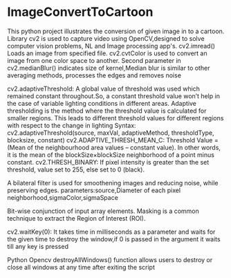 # ImageConvertToCartoon
This python project illustrates the conversion of given image in to a cartoon.
Library cv2 is used to capture video using OpenCV,designed to solve computer vision problems, NL and Image processing app's.
cv2.imread() Loads an image from specified file.
cv2.cvtColor is used to convert an image from one color space to another.
Second parameter in cv2.medianBlur() indicates size of kernel,Median blur is similar to other averaging methods, processes the edges and removes noise

cv2.adaptiveThreshold:
A global value of threshold was used which remained constant throughout.So, a constant threshold value won’t help in the case of variable lighting conditions in different areas. Adaptive thresholding is the method where the threshold value is calculated for smaller regions.
This leads to different threshold values for different regions with respect to the change in lighting
Syntax: cv2.adaptiveThreshold(source, maxVal, adaptiveMethod, thresholdType, blocksize, constant)
cv2.ADAPTIVE_THRESH_MEAN_C: Threshold Value = (Mean of the neighbourhood area values – constant value). 
In other words, it is the mean of the blockSize×blockSize neighborhood of a point minus constant.
cv2.THRESH_BINARY: If pixel intensity is greater than the set threshold, value set to 255, else set to 0 (black).

A bilateral filter is used for smoothening images and reducing noise, while preserving edges.
parameters:source,Diameter of each pixel neighborhood,sigmaColor,sigmaSpace

Bit-wise conjunction of input array elements.
Masking is a common technique to extract the Region of Interest (ROI).

cv2.waitKey(0):
It takes time in milliseconds as a parameter and waits for the given time to destroy the window,if 0 is passed in the argument it waits till any key is pressed

Python Opencv destroyAllWindows() function allows users to destroy or close all windows at any time after exiting the script

